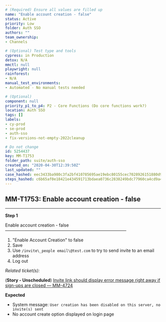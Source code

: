 ```yaml
---
# (Required) Ensure all values are filled up
name: "Enable account creation - false"
status: Active
priority: Low
folder: Auth SSO
authors: ""
team_ownership: 
- Channels

# (Optional) Test type and tools
cypress: in Production
detox: N/A
mmctl: null
playwright: null
rainforest: 
- N/A
manual_test_environments: 
- Automated - No manual tests needed

# (Optional)
component: null
priority_p1_to_p4: P2 - Core Functions (Do core functions work?)
location: Auth SSO
tags: []
labels: 
- cy-prod
- se-prod
- auth-sso
- fix-versions-not-empty-2022cleanup

# Do not change
id: 5254437
key: MM-T1753
folder_path: suite/auth-sso
created_on: "2020-04-30T12:39:50Z"
last_updated: ""
case_hashed: eec3433ba980c3fa2bf410785695ae19ebc80155cec7028926151880d970b9bcf7100b37c62ca049f68011615a7d87fe
steps_hashed: c6b65af0e18421e434591713bdaea0736c2838249bdc77960ca4cd9a4ea3fd680ec618c086221d036407a26623c8a4b7
---
```


## MM-T1753: Enable account creation - false

---

**Step 1**

Enable account creation - false\
————————————————————————————

1. "Enable Account Creation" to false
2. Save
3. Use `/invite\_people email\@test.com` to try to send invite to an email address
4. Log out

_Related ticket(s):_

(**Story - Unscheduled**) [Invite link should display error message right away if sign-ups are closed — MM-4724](https://mattermost.atlassian.net/browse/MM-4724)

**Expected**

- System message: `User creation has been disabled on this server, no invite(s) sent`
- No account create option displayed on login page
